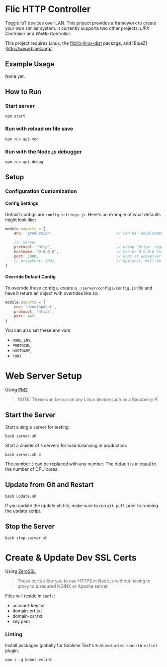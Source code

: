 # Flic HTTP Controller

Toggle IoT devices over LAN. This project provides a framework to create your own similar system. It currently supports two other projects: _LIFX Controller_ and _WeMo Controller_.

This project requires Linux, the [fliclib-linux-dist](https://github.com/50ButtonsEach/fliclib-linux-dist/releases) package, and [BlueZ](http://www.bluez.org/.

## Example Usage

None yet.

## How to Run

### Start server
```shell
npm start
```

### Run with reload on file save
```shell
npm run api-mon
```

### Run with the Node.js debugger
```shell
npm run api-debug
```


## Setup

### Configuration Customization

#### Config Settings
Default configs are `config-settings.js`. Here's an example of what defaults might look like:

```js
module.exports = {
	env: 'production',                            // Can be 'development' or 'production'.

	//- Server
	protocol: 'http',                             // Using `https` requires valid certificates.
	hostname: '0.0.0.0',                          // Can be 0.0.0.0 for binding to all ports.
	port: 3000,                                   // Port of webserver.
	// proxyPort: 3001,                           // Optional. Will be `port + 1` if not defined.
}
```

#### Override Default Config

To override these configs, create a `./server/configs/config.js` file and have it return an object with overrides like so:

```js
module.exports = {
	env: 'development',
	protocol: 'https',
	port: 443,
}
```

You can also set these env vars:

- `NODE_ENV`,
- `PROTOCOL`,
- `HOSTNAME`,
- `PORT`


# Web Server Setup
Using [PM2](http://pm2.keymetrics.io/)

> *NOTE:* These can be run on any Linux device such as a Raspberry Pi

## Start the Server
Start a single server for testing:

```shell
bash server.sh
```

Start a cluster of `3` servers for load balancing in production:

```shell
bash server.sh 3
```

The number `3` can be replaced with any number. The default is `0`: equal to the number of CPU cores.

## Update from Git and Restart
```shell
bash update.sh
```

If you update the update.sh file, make sure to run `git pull` prior to running the update script.

## Stop the Server
```shell
bash stop-server.sh
```


# Create & Update Dev SSL Certs
Using [ZeroSSL](https://zerossl.com/free-ssl)

> These certs allow you to use HTTPS in Node.js without having to proxy to a secured NGINX or Apache server.

Files will reside in `conf/`:

- account-key.txt
- domain-crt.txt
- domain-csr.txt
- key.pem

### Linting
Install packages globally for Sublime Text's `SublimeLinter-contrib-eslint` plugin.

```shell
npm i -g babel-eslint
```
